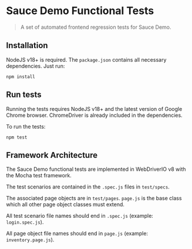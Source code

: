 # Sauce Demo Functional Tests

> A set of automated frontend regression tests for Sauce Demo.

## Installation

NodeJS v18+ is required.
The `package.json` contains all necessary dependencies.  Just run:

```
npm install
```

## Run tests

Running the tests requires NodeJS v18+ and the latest version of Google Chrome browser. ChromeDriver is already included in the dependencies.

To run the tests:

```
npm test
```

## Framework Architecture

The Sauce Demo functional tests are implemented in WebDriverIO v8 with the Mocha test framework.

The test scenarios are contained in the `.spec.js` files in `test/specs`.

The associated page objects are in `test/pages`.  `page.js` is the base class which all other page object classes must extend.

All test scenario file names should end in `.spec.js` (example: `login.spec.js`).

All page object file names should end in `page.js` (example: `inventory.page.js`).
